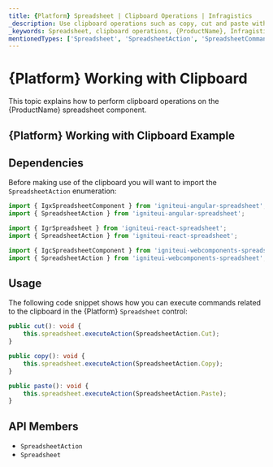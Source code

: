 ```yaml
---
title: {Platform} Spreadsheet | Clipboard Operations | Infragistics
_description: Use clipboard operations such as copy, cut and paste within Infragistics' {Platform} spreadsheet control. View Infragistics {ProductName} spreadsheet demos today!
_keywords: Spreadsheet, clipboard operations, {ProductName}, Infragistics
mentionedTypes: ['Spreadsheet', 'SpreadsheetAction', 'SpreadsheetCommandType', 'Command']
---
```

# {Platform} Working with Clipboard

This topic explains how to perform clipboard operations on the {ProductName} spreadsheet component.

## {Platform} Working with Clipboard Example


<code-view style="height: 500px"
           data-demos-base-url="{environment:dvDemosBaseUrl}"
           iframe-src="{environment:dvDemosBaseUrl}/excel/spreadsheet-clipboard"
           alt="{Platform} Working with Clipboard Example"
           github-src="excel/spreadsheet/clipboard">
</code-view>

<div class="divider--half"></div>

## Dependencies
Before making use of the clipboard you will want to import the `SpreadsheetAction` enumeration:

<!-- Angular -->
```ts
import { IgxSpreadsheetComponent } from 'igniteui-angular-spreadsheet';
import { SpreadsheetAction } from 'igniteui-angular-spreadsheet';
```

<!-- React -->
```ts
import { IgrSpreadsheet } from 'igniteui-react-spreadsheet';
import { SpreadsheetAction } from 'igniteui-react-spreadsheet';
```

```ts
import { IgcSpreadsheetComponent } from 'igniteui-webcomponents-spreadsheet';
import { SpreadsheetAction } from 'igniteui-webcomponents-spreadsheet';
```

<div class="divider--half"></div>


## Usage
The following code snippet shows how you can execute commands related to the clipboard in the {Platform} `Spreadsheet` control:

```ts
public cut(): void {
    this.spreadsheet.executeAction(SpreadsheetAction.Cut);
}

public copy(): void {
    this.spreadsheet.executeAction(SpreadsheetAction.Copy);
}

public paste(): void {
    this.spreadsheet.executeAction(SpreadsheetAction.Paste);
}
```

 ## API Members

 - `SpreadsheetAction`
 - `Spreadsheet`